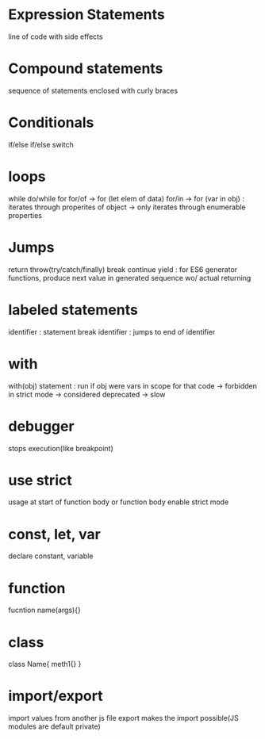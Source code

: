 # Expression Statements
line of code with side effects

# Compound statements
sequence of statements enclosed with curly braces

# Conditionals
if/else if/else
switch

# loops
while
do/while
for
for/of -> for (let elem of data)
for/in -> for (var in obj) : iterates through properites of object
-> only iterates through enumerable properties

# Jumps
return
throw(try/catch/finally)
break
continue
yield : for ES6 generator functions, produce next value in generated sequence wo/ actual returning

# labeled statements
identifier : statement
break identifier : jumps to end of identifier

# with
with(obj) statement : run if obj were vars in scope for that code
-> forbidden in strict mode
-> considered deprecated
-> slow

# debugger
stops execution(like breakpoint)

# use strict
usage at start of function body or function body
enable strict mode

# const, let, var
declare constant, variable

# function
fucntion name(args){} 

# class
class Name{
    meth1{}
}

# import/export
import values from another js file
export makes the import possible(JS modules are default private)
